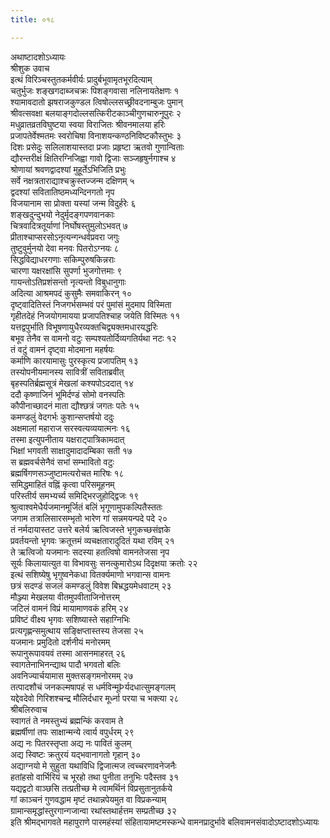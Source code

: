 ```yaml
---
title: ०१८

---
```

अथाष्टादशोऽध्यायः  
श्रीशुक उवाच  
इत्थं विरिञ्चस्तुतकर्मवीर्यः प्रादुर्बभूवामृतभूरदित्याम्  
चतुर्भुजः शङ्खगदाब्जचक्रः पिशङ्गवासा नलिनायतेक्षणः १  
श्यामावदातो झषराजकुण्डल त्विषोल्लसच्छ्रीवदनाम्बुजः पुमान्  
श्रीवत्सवक्षा बलयाङ्गदोल्लसत्किरीटकाञ्चीगुणचारुनूपुरः २  
मधुव्रातव्रतविघुष्टया स्वया विराजितः श्रीवनमालया हरिः  
प्रजापतेर्वेश्मतमः स्वरोचिषा विनाशयन्कण्ठनिविष्टकौस्तुभः ३  
दिशः प्रसेदुः सलिलाशयास्तदा प्रजाः प्रहृष्टा ऋतवो गुणान्विताः  
द्यौरन्तरीक्षं क्षितिरग्निजिह्वा गावो द्विजाः सञ्जहृषुर्नगाश्च ४  
श्रोणायां श्रवणद्वादश्यां मुहूर्तेऽभिजिति प्रभुः  
सर्वे नक्षत्रताराद्याश्चक्रुस्तज्जन्म दक्षिणम् ५  
द्वदश्यां सवितातिष्ठमध्यन्दिनगतो नृप  
विजयानाम सा प्रोक्ता यस्यां जन्म विदुर्हरेः ६  
शङ्खदुन्दुभयो नेदुर्मृदङ्गपणवानकाः  
चित्रवादित्रतूर्याणां निर्घोषस्तुमुलोऽभवत् ७  
प्रीताश्चाप्सरसोऽनृत्यन्गन्धर्वप्रवरा जगुः  
तुष्टुवुर्मुनयो देवा मनवः पितरोऽग्नयः ८  
सिद्धविद्याधरगणाः सकिम्पुरुषकिन्नराः  
चारणा यक्षरक्षांसि सुपर्णा भुजगोत्तमाः ९  
गायन्तोऽतिप्रशंसन्तो नृत्यन्तो विबुधानुगाः  
अदित्या आश्रमपदं कुसुमैः समवाकिरन् १०  
दृष्ट्वादितिस्तं निजगर्भसम्भवं परं पुमांसं मुदमाप विस्मिता  
गृहीतदेहं निजयोगमायया प्रजापतिश्चाह जयेति विस्मितः ११  
यत्तद्वपुर्भाति विभूषणायुधैरव्यक्तचिद्व्यक्तमधारयद्धरिः  
बभूव तेनैव स वामनो वटुः सम्पश्यतोर्दिव्यगतिर्यथा नटः १२  
तं वटुं वामनं दृष्ट्वा मोदमाना महर्षयः  
कर्माणि कारयामासुः पुरस्कृत्य प्रजापतिम् १३  
तस्योपनीयमानस्य सावित्रीं सविताब्रवीत्  
बृहस्पतिर्ब्रह्मसूत्रं मेखलां कश्यपोऽददात् १४  
ददौ कृष्णाजिनं भूमिर्दण्डं सोमो वनस्पतिः  
कौपीनाच्छादनं माता द्यौश्छत्रं जगतः पतेः १५  
कमण्डलुं वेदगर्भः कुशान्सप्तर्षयो ददुः  
अक्षमालां महाराज सरस्वत्यव्ययात्मनः १६  
तस्मा इत्युपनीताय यक्षराट्पात्रिकामदात्  
भिक्षां भगवती साक्षादुमादादम्बिका सती १७  
स ब्रह्मवर्चसेनैवं सभां सम्भावितो वटुः  
ब्रह्मर्षिगणसञ्जुष्टामत्यरोचत मारिषः १८  
समिद्धमाहितं वह्निं कृत्वा परिसमूहनम्  
परिस्तीर्य समभ्यर्च्य समिद्भिरजुहोद्द्विजः १९  
श्रुत्वाश्वमेधैर्यजमानमूर्जितं बलिं भृगूणामुपकल्पितैस्ततः  
जगाम तत्रालिसारसम्भृतो भारेण गां सन्नमयन्पदे पदे २०  
तं नर्मदायास्तट उत्तरे बलेर्य ऋत्विजस्ते भृगुकच्छसंज्ञके  
प्रवर्तयन्तो भृगवः क्रतूत्तमं व्यचक्षतारादुदितं यथा रविम् २१  
ते ऋत्विजो यजमानः सदस्या हतत्विषो वामनतेजसा नृप  
सूर्यः किलायात्युत वा विभावसुः सनत्कुमारोऽथ दिदृक्षया क्रतोः २२  
इत्थं सशिष्येषु भृगुष्वनेकधा वितर्क्यमाणो भगवान्स वामनः  
छत्रं सदण्डं सजलं कमण्डलुं विवेश बिभ्रद्धयमेधवाटम् २३  
मौञ्ज्या मेखलया वीतमुपवीताजिनोत्तरम्  
जटिलं वामनं विप्रं मायामाणवकं हरिम् २४  
प्रविष्टं वीक्ष्य भृगवः सशिष्यास्ते सहाग्निभिः  
प्रत्यगृह्णन्समुत्थाय सङ्क्षिप्तास्तस्य तेजसा २५  
यजमानः प्रमुदितो दर्शनीयं मनोरमम्  
रूपानुरूपावयवं तस्मा आसनमाहरत् २६  
स्वागतेनाभिनन्द्याथ पादौ भगवतो बलिः  
अवनिज्यार्चयामास मुक्तसङ्गमनोरमम् २७  
तत्पादशौचं जनकल्मषापहं स धर्मविन्मूÞर्यदधात्सुमङ्गलम्  
यद्देवदेवो गिरिशश्चन्द्र मौलिर्दधार मूर्ध्ना परया च भक्त्या २८  
श्रीबलिरुवाच  
स्वागतं ते नमस्तुभ्यं ब्रह्मन्किं करवाम ते  
ब्रह्मर्षीणां तपः साक्षान्मन्ये त्वार्य वपुर्धरम् २९  
अद्य नः पितरस्तृप्ता अद्य नः पावितं कुलम्  
अद्य स्विष्टः क्रतुरयं यद्भवानागतो गृहान् ३०  
अद्याग्नयो मे सुहुता यथाविधि द्विजात्मज त्वच्चरणावनेजनैः  
हतांहसो वार्भिरियं च भूरहो तथा पुनीता तनुभिः पदैस्तव ३१  
यद्यद्वटो वाञ्छसि तत्प्रतीच्छ मे त्वामर्थिनं विप्रसुतानुतर्कये  
गां काञ्चनं गुणवद्धाम मृष्टं तथान्नपेयमुत वा विप्रकन्याम्  
ग्रामान्समृद्धांस्तुरगान्गजान्वा रथांस्तथार्हत्तम सम्प्रतीच्छ ३२  
इति श्रीमद्भागवते महापुराणे पारमहंस्यां संहितायामष्टमस्कन्धे वामनप्रादुर्भावे बलिवामनसंवादोऽष्टादशोऽध्यायः
